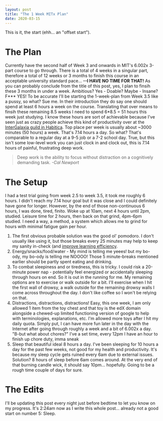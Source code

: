 ```yaml
---
layout: post
title: "The 1 Week MITx Plan"
date: 2020-03-15
---
```


This is it, the start (ehh... an "offset start").

# The Plan
Currently have the second half of Week 3 and onwards in MIT's 6.002x 3-part course to go through.
There is a total of 4 weeks in a singular part, therefore a total of 12 weeks or 3 months to finish this course in an acceptable university standard pace... **--I HAVE NO TIME FOR THAT!** As you can probably conclude from the title of this post, yes, I plan to finsih these 3 months in under a week. Ambitious? Yes - Doable? Maybe - Insane? F*** YES! To be accurate I'll be starting the 1-week-plan from Week 3.5 like a pussy, so what? Sue me. In their introduction they do say one should spend at least 6 hours a week on the course. Translating that over means to finsih these remaining 8.5 weeks I need to spend 6*8.5 = 51 hours this week just studying. I know these hours are sort of achievable because I've seen just as crazy people achieve this kind of productivity over at the [InterGalaxia guild in Habitica](https://habitica.com/groups/guild/43ae9992-5fbe-45a9-83b5-6607eb506967). Top place per week is usually about ~3000 minutes (50 hours) a week. That's 7.14 hours a day. So what? That's comparable to a regular day at a 9-5 job or a 7-2 school day. True, but this isn't some low-level work you can just clock in and clock out, this is 7.14 hours of painful, frustrating deep work.

> Deep work is the ability to focus without distraction on a cognitively demanding task. *-Cal Newport*

# The Setup
I had a test trial going from week 2.5 to week 3.5, it took me roughly 6 hours. I didn't reach my 7.14 hour goal but it was close and I could definitely have gone for longer. However, by the end of those non-continuous 6 hours, I was done, tired, finito. Woke up at 10am, next 4 hours until 2pm, studied. Leisure time for 2 hours, then back on that grind, 4pm-6pm studied. I need a way, a method, a system which allows me to grind for hours with minimal fatigue gain per hour.

1. The first obvious probable solution was the good ol' pomodoro. I don't usually like using it, but those breaks every 25 minutes may help to keep my sanity in-check (and [improve learning efficiency](https://youtu.be/IlU-zDU6aQ0?t=135). 
2. Energy/snacks/food/water - My mind is telling me yeees! but my bo-ody, my bo-ody is telling me NOOOO! Those 5 minute-breaks mentioned earlier should be partly spent eating and drinking.
3. To combat sleepiness and or tiredness, this is tricky. I could risk a 20-minute power nap - potentially feel energized or accidentally sleeping through hours on end. So it is out in the running for me. My remaining options are to exercise or walk outside for a bit. I'll exercise when I hit the first wall of drowsy, a walk outside for the remaining drowsy walls I come across throughout the day. I don't like coffee so I won't be relying on that.
4. Distractions, distractions, distractions! Easy, this one week, I am only allowed 1 item from the toy chest and that toy is the edX domain alongside a chewed-up limited functioning version of google to help with terminologies, explanations, etc. I'm allowed more toys after I hit my daily quota. Simply put, I can have more fun later in the day with the Internet after going through roughly a week and a bit of 6.002x a day. "B-but what about chores?" I've a set time, every 12pm I have an hour to finish up chore duty, imma sneak
5. Sleep that beautiful ideal 8 hours a day. I've been sleeping for 10 hours a day for the past few weeks, not good for my health and productivity. It's because my sleep cycle gets ruined every 6am due to external issues. Solution? 8 hours of sleep before 6am comes around. At the very end of that burning candle wick, it should say 10pm... hopefully. Going to be a rough time couple of days for sure.

# The Edits
I'll be updating this post every night just before bedtime to let you know on my progress. It's 2:24am now as I write this whole post... already not a good start on number 5: Sleep.
